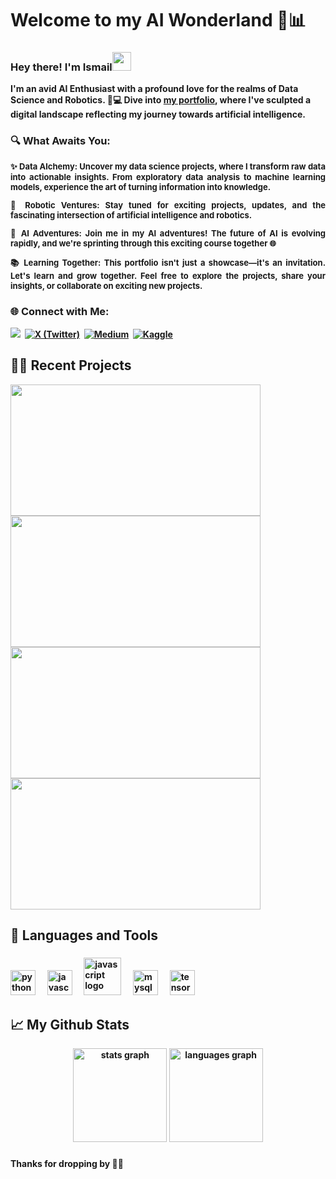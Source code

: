 <p> 
  <h1 align="justify"><b>Welcome to my AI Wonderland 🤖📊</h1>
  <p align="justify">
  </p>
</p>

<p>
  <h3 align="justify"><b>Hey there! I'm Ismail<img src="https://media.giphy.com/media/hvRJCLFzcasrR4ia7z/giphy.gif" width="30px"></h3>
   <p align="justify">
   </p>
</p>

I'm an avid AI Enthusiast with a profound love for the realms of Data Science and Robotics. 🤖💻 Dive into [my portfolio](https://ismail-ai707.github.io/Myportfolio/), where I've sculpted a digital landscape reflecting my journey towards artificial intelligence.

<p>
  <h3 align="justify"><b>🔍 What Awaits You:</h3>
   <p align="justify">
   </p>
</p>

<p align="justify" style="font-size: small;">
  <b>✨ Data Alchemy: Uncover my data science projects, where I transform raw data into actionable insights. From exploratory data analysis to machine learning models, experience the art of turning information into knowledge.</b>
</p>

<p align="justify" style="font-size: small;">
  <b>🤖 Robotic Ventures: Stay tuned for exciting projects, updates, and the fascinating intersection of artificial intelligence and robotics.</b>
</p>

<p align="justify" style="font-size: small;">
  <b>🚀 AI Adventures: Join me in my AI adventures! The future of AI is evolving rapidly, and we're sprinting through this exciting course together 🌐</b>
</p>

<p align="justify" style="font-size: small;">
  <b>📚 Learning Together: This portfolio isn't just a showcase—it's an invitation. Let's learn and grow together. Feel free to explore the projects, share your insights, or collaborate on exciting new projects.</b>
</p>

<p>
  <h3 align="justify"><b>🌐 Connect with Me:</h3>
   <p align="justify">
   </p>
</p>
<a target="_blank"href="https://www.linkedin.com/in/rhazi-ismail/"><img src="https://img.shields.io/badge/Linkedin-white?style=social&logo=linkedin&color=Rob" /></a>&nbsp;
<a href="https://twitter.com/rhazi_ismail"><img src="https://img.shields.io/badge/Twitter-black?style=social&logo=X&color=Rob" alt="X (Twitter)" /></a>&nbsp;
<a href="https://medium.com/@ismail707rhazi"><img src="https://img.shields.io/badge/medium-gray?style=social&logo=medium&logoColor=Rob" alt="Medium" /></a>&nbsp;
<a href="https://www.kaggle.com/ismail707"><img src="https://img.shields.io/badge/kaggle-white?style=social&logo=kaggle&logoColor=rgb" alt="Kaggle" /></a>&nbsp;

<h2 align="left">👨‍💻 Recent Projects</h2>
<p>
  <a href="https://github.com/Ismail-ai707/CustomerSegmentation">
    <img width="400" height="210" align="" src="https://github-readme-stats.vercel.app/api/pin/?username=Ismail-ai707&repo=CustomerSegmentation&theme=default" />
  </a>
  <a href="https://github.com/Ismail-ai707/Real_Estate_Market_Analysis">
    <img width="400" height="210" align="" src="https://github-readme-stats.vercel.app/api/pin/?username=Ismail-ai707&repo=Real_Estate_Market_Analysis&theme=default" />
  </a>
  <a href="https://github.com/Ismail-ai707/ChangeCount_ComputerVision">
    <img width="400" height="210" align="" src="https://github-readme-stats.vercel.app/api/pin/?username=Ismail-ai707&repo=ChangeCount_ComputerVision&theme=default" />
  </a>
  <a href="https://github.com/Ismail-ai707/Recipe-Prediction-for-High-Traffic">
    <img width="400" height="210" align="" src="https://github-readme-stats.vercel.app/api/pin/?username=Ismail-ai707&repo=High Traffic Recipes Prediction&theme=default" />
  </a>
</p>


<h2 align="left">🧰 Languages and Tools</h2>

###

<div align="left">
  <img src="https://cdn.jsdelivr.net/gh/devicons/devicon/icons/python/python-original.svg" height="40" alt="python logo"  />
  <img width="12" />
  <img src="https://cdn.jsdelivr.net/gh/devicons/devicon/icons/javascript/javascript-original.svg" height="40" alt="javascript logo"  />
  <img width="12" />
  <img src="https://cdn.jsdelivr.net/gh/devicons/devicon/icons/amazonwebservices/amazonwebservices-original-wordmark.svg" height="60" alt="javascript logo"  />
  <img width="12" />
  <img src="https://cdn.jsdelivr.net/gh/devicons/devicon/icons/mysql/mysql-original.svg" height="40" alt="mysql logo"  />
  <img width="12" />
  <img src="https://cdn.jsdelivr.net/gh/devicons/devicon/icons/tensorflow/tensorflow-original.svg" height="40" alt="tensorflow logo"  />
  
</div>

<h2 align="left">📈 My Github Stats</h2>

<div align="center">
  <img src="https://github-readme-stats.vercel.app/api?username=ismail-ai707&hide_title=false&hide_rank=false&show_icons=true&include_all_commits=true&count_private=true&disable_animations=false&locale=en&hide_border=false&order=1&theme=default&custom_title=My%20GitHub%20Stats" height="150" alt="stats graph"  />
  <img src="https://github-readme-stats.vercel.app/api/top-langs?username=ismail-ai707&locale=en&hide_title=false&layout=compact&card_width=320&langs_count=5&theme=default&hide_border=false&order=2" height="150" alt="languages graph"  />
</div>

###

Thanks for dropping by 🚀✨

<!---
Ismail-ai707/Ismail-ai707 is a ✨ special ✨ repository because its `README.md` (this file) appears on your GitHub profile.
You can click the Preview link to take a look at your changes.
--->
